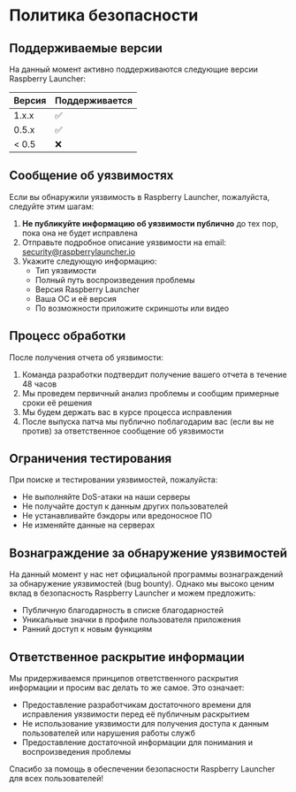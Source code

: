 # Политика безопасности

## Поддерживаемые версии

На данный момент активно поддерживаются следующие версии Raspberry Launcher:

| Версия | Поддерживается |
| ------ | -------------- |
| 1.x.x  | ✅             |
| 0.5.x  | ✅             |
| < 0.5  | ❌             |

## Сообщение об уязвимостях

Если вы обнаружили уязвимость в Raspberry Launcher, пожалуйста, следуйте этим шагам:

1. **Не публикуйте информацию об уязвимости публично** до тех пор, пока она не будет исправлена
2. Отправьте подробное описание уязвимости на email: security@raspberrylauncher.io
3. Укажите следующую информацию:
   - Тип уязвимости
   - Полный путь воспроизведения проблемы
   - Версия Raspberry Launcher
   - Ваша ОС и её версия
   - По возможности приложите скриншоты или видео

## Процесс обработки

После получения отчета об уязвимости:

1. Команда разработки подтвердит получение вашего отчета в течение 48 часов
2. Мы проведем первичный анализ проблемы и сообщим примерные сроки её решения
3. Мы будем держать вас в курсе процесса исправления
4. После выпуска патча мы публично поблагодарим вас (если вы не против) за ответственное сообщение об уязвимости

## Ограничения тестирования

При поиске и тестировании уязвимостей, пожалуйста:

- Не выполняйте DoS-атаки на наши серверы
- Не получайте доступ к данным других пользователей
- Не устанавливайте бэкдоры или вредоносное ПО
- Не изменяйте данные на серверах

## Вознаграждение за обнаружение уязвимостей

На данный момент у нас нет официальной программы вознаграждений за обнаружение уязвимостей (bug bounty). Однако мы высоко ценим вклад в безопасность Raspberry Launcher и можем предложить:

- Публичную благодарность в списке благодарностей
- Уникальные значки в профиле пользователя приложения
- Ранний доступ к новым функциям

## Ответственное раскрытие информации

Мы придерживаемся принципов ответственного раскрытия информации и просим вас делать то же самое. Это означает:

- Предоставление разработчикам достаточного времени для исправления уязвимости перед её публичным раскрытием
- Не использование уязвимости для получения доступа к данным пользователей или нарушения работы служб
- Предоставление достаточной информации для понимания и воспроизведения проблемы

Спасибо за помощь в обеспечении безопасности Raspberry Launcher для всех пользователей! 